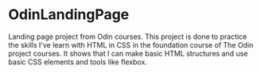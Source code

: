 # OdinLandingPage
Landing page project from Odin courses.
This project is done to practice the skills I've learn with HTML in CSS in the foundation course of The Odin project courses.
It shows that I can make basic HTML structures and use basic CSS elements and tools like flexbox.
